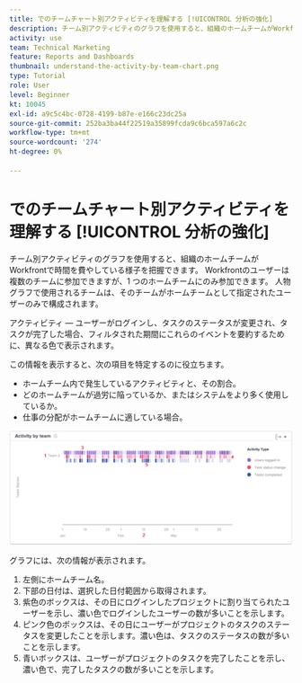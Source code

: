 ```yaml
---
title: でのチームチャート別アクティビティを理解する [!UICONTROL 分析の強化]
description: チーム別アクティビティのグラフを使用すると、組織のホームチームがWorkfrontで時間を費やしている様子を把握できます。
activity: use
team: Technical Marketing
feature: Reports and Dashboards
thumbnail: understand-the-activity-by-team-chart.png
type: Tutorial
role: User
level: Beginner
kt: 10045
exl-id: a9c5c4bc-0728-4199-b87e-e166c23dc25a
source-git-commit: 252ba3ba44f22519a35899fcda9c6bca597a6c2c
workflow-type: tm+mt
source-wordcount: '274'
ht-degree: 0%

---
```


# でのチームチャート別アクティビティを理解する [!UICONTROL 分析の強化]

チーム別アクティビティのグラフを使用すると、組織のホームチームがWorkfrontで時間を費やしている様子を把握できます。 Workfrontのユーザーは複数のチームに参加できますが、1 つのホームチームにのみ参加できます。 人物グラフで使用されるチームは、そのチームがホームチームとして指定されたユーザーのみで構成されます。

アクティビティ — ユーザーがログインし、タスクのステータスが変更され、タスクが完了した場合、フィルタされた期間にこれらのイベントを要約するために、異なる色で表示されます。

この情報を表示すると、次の項目を特定するのに役立ちます。

* ホームチーム内で発生しているアクティビティと、その割合。
* どのホームチームが過労に陥っているか、またはシステムをより多く使用しているか。
* 仕事の分配がホームチームに適している場合。

![チームチャート別のアクティビティを示す画像で、下の箇条書きで説明されている領域に数値が表示されます](assets/section-3-1.png)

グラフには、次の情報が表示されます。

1. 左側にホームチーム名。
1. 下部の日付は、選択した日付範囲から取得されます。
1. 紫色のボックスは、その日にログインしたプロジェクトに割り当てられたユーザーを示し、濃い色でログインしたユーザーの数が多いことを示します。
1. ピンク色のボックスは、その日にユーザーがプロジェクトのタスクのステータスを変更したことを示します。濃い色は、タスクのステータスの数が多いことを示します。
1. 青いボックスは、ユーザーがプロジェクトのタスクを完了したことを示し、濃い色で、完了したタスクの数が多いことを示します。
